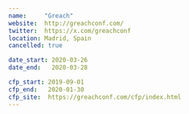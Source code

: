 ```yaml
---
name:     "Greach"
website:  http://greachconf.com/
twitter:  https://x.com/greachconf
location: Madrid, Spain
cancelled: true

date_start: 2020-03-26
date_end:   2020-03-28

cfp_start: 2019-09-01
cfp_end:   2020-01-30
cfp_site:  https://greachconf.com/cfp/index.html
---
```

